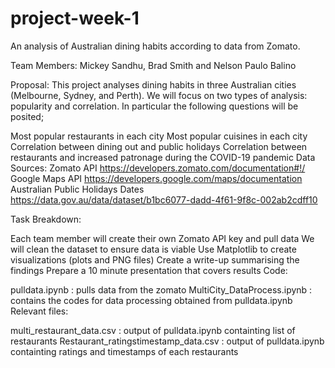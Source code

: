 # project-week-1
An analysis of Australian dining habits according to data from Zomato.

Team Members: Mickey Sandhu, Brad Smith and Nelson Paulo Balino

Proposal: This project analyses dining habits in three Australian cities (Melbourne, Sydney, and Perth). We will focus on two types of analysis: popularity and correlation. In particular the following questions will be posited;

Most popular restaurants in each city
Most popular cuisines in each city
Correlation between dining out and public holidays
Correlation between restaurants and increased patronage during the COVID-19 pandemic
Data Sources: Zomato API https://developers.zomato.com/documentation#!/ Google Maps API https://developers.google.com/maps/documentation Australian Public Holidays Dates https://data.gov.au/data/dataset/b1bc6077-dadd-4f61-9f8c-002ab2cdff10

Task Breakdown:

Each team member will create their own Zomato API key and pull data
We will clean the dataset to ensure data is viable
Use Matplotlib to create visualizations (plots and PNG files)
Create a write-up summarising the findings
Prepare a 10 minute presentation that covers results
Code:

pulldata.ipynb : pulls data from the zomato
MultiCity_DataProcess.ipynb : contains the codes for data processing obtained from pulldata.ipynb
Relevant files:

multi_restaurant_data.csv : output of pulldata.ipynb containting list of restaurants
Restaurant_ratingstimestamp_data.csv : output of pulldata.ipynb containting ratings and timestamps of each restaurants
